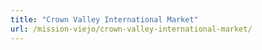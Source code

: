 ```yaml
---
title: "Crown Valley International Market"
url: /mission-viejo/crown-valley-international-market/
---
```


